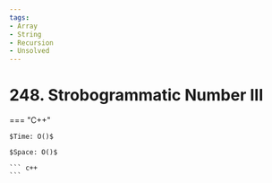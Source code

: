```yaml
---
tags:
- Array
- String
- Recursion
- Unsolved
---
```



# 248. Strobogrammatic Number III

=== "C++"

    $Time: O()$

    $Space: O()$

    ``` c++
    ```